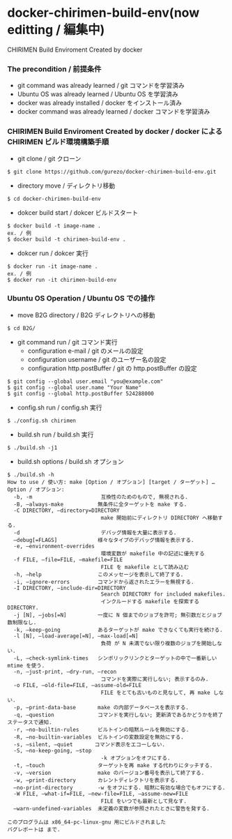 # docker-chirimen-build-env(now editting / 編集中)
CHIRIMEN Build Enviroment Created by docker

### The precondition / 前提条件
- git command was already learned / git コマンドを学習済み
- Ubuntu OS was already learned / Ubuntu OS を学習済み
- docker was already installed / docker をインストール済み
- docker command was already learned / docker コマンドを学習済み

### CHIRIMEN Build Enviroment Created by docker / docker による CHIRIMEN ビルド環境構築手順
* git clone / git クローン
```
$ git clone https://github.com/gurezo/docker-chirimen-build-env.git
```
* directory move / ディレクトリ移動
```
$ cd docker-chirimen-build-env
```
* dokcer build start / dokcer ビルドスタート
```
$ docker build -t image-name .
ex. / 例
$ docker build -t chirimen-build-env .
```
* dokcer run / dokcer 実行
```
$ docker run -it image-name .
ex. / 例
$ docker run -it chirimen-build-env
```

### Ubuntu OS Operation / Ubuntu OS での操作
* move B2G directory / B2G ディレクトリへの移動
```
$ cd B2G/
```
* git command run / git コマンド実行
  - configuration e-mail / git のメールの設定
  - configuration username / git のユーザー名の設定
  - configuration http.postBuffer / git の http.postBuffer の設定
```
$ git config --global user.email "you@example.com"
$ git config --global user.name "Your Name"
$ git config --global http.postBuffer 524288000
```
* config.sh run / config.sh 実行
```
$ ./config.sh chirimen
```
* build.sh run / build.sh 実行
```
$ ./build.sh -j1
```
* build.sh options / build.sh オプション
```
$ ./build.sh -h
How to use / 使い方: make [Option / オプション] [target / ターゲット] …
Option / オプション:
  -b, -m                      互換性のためのもので, 無視される.
  -B, –always-make           無条件に全ターゲットを make する.
  -C DIRECTORY, –directory=DIRECTORY
                              make 開始前にディレクトリ DIRECTORY へ移動する.
  -d                          デバッグ情報を大量に表示する.
  –debug[=FLAGS]             様々なタイプのデバッグ情報を表示する.
  -e, –environment-overrides
                              環境変数が makefile 中の記述に優先する
  -f FILE, –file=FILE, –makefile=FILE
                              FILE を makefile として読み込む
  -h, –help                  このメッセージを表示して終了する.
  -i, –ignore-errors         コマンドから返されたエラーを無視する.
  -I DIRECTORY, –include-dir=DIRECTORY
                              Search DIRECTORY for included makefiles.
                              インクルードする makefile を探索する DIRECTORY.
  -j [N], –jobs[=N]          一度に N 個までのジョブを許可; 無引数だとジョブ数制限なし.
  -k, –keep-going            あるターゲットが make できなくても実行を続ける.
  -l [N], –load-average[=N], –max-load[=N]
                              負荷 が N 未満でない限り複数のジョブを開始しない.
  -L, –check-symlink-times   シンボリックリンクとターゲットの中で一番新しい mtime を使う.
  -n, –just-print, –dry-run, –recon
                              コマンドを実際に実行しない; 表示するのみ.
  -o FILE, –old-file=FILE, –assume-old=FILE
                              FILE をとても古いものと見なして, 再 make しない.
  -p, –print-data-base       make の内部データベースを表示する.
  -q, –question              コマンドを実行しない; 更新済であるかどうかを終了ステータスで通知.
  -r, –no-builtin-rules      ビルトインの暗黙ルールを無効にする.
  -R, –no-builtin-variables  ビルトインの変数設定を無効にする.
  -s, –silent, –quiet       コマンド表示をエコーしない.
  -S, –no-keep-going, –stop
                              -k オプションをオフにする.
  -t, –touch                 ターゲットを再 make する代わりにタッチする.
  -v, –version               make のバージョン番号を表示して終了する.
  -w, –print-directory       カレントディレクトリを表示する.
  –no-print-directory        -w をオフにする. 暗黙に有効な場合でもオフにする.
  -W FILE, –what-if=FILE, –new-file=FILE, –assume-new=FILE
                              FILE をいつでも最新として見なす.
  –warn-undefined-variables  未定義の変数が参照されたときに警告を発する.

このプログラムは x86_64-pc-linux-gnu 用にビルドされました
バグレポートは まで.
```
